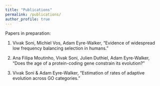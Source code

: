 ```yaml
---
title: "Publications"
permalink: /publications/
author_profile: true
---
```


Papers in preparation:

1. Vivak Soni, Michiel Vos, Adam Eyre-Walker, “Evidence of widespread low frequency balancing selection in humans.”

2. Ana Filipa Moutinho, Vivak Soni, Julien Duthiel, Adam Eyre-Walker, “Does the age of a protein-coding gene constrain its evolution?”

3. Vivak Soni & Adam Eyre-Walker, “Estimation of rates of adaptive evolution across GO categories.”

